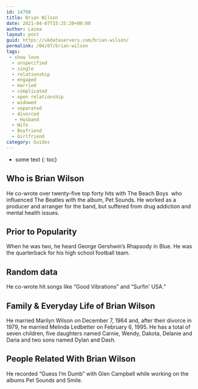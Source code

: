 ```yaml
---
id: 14760
title: Brian Wilson
date: 2021-04-07T15:25:20+00:00
author: Laima
layout: post
guid: https://ukdataservers.com/brian-wilson/
permalink: /04/07/brian-wilson
tags:
 - show love
  - unspecified
  - single
  - relationship
  - engaged
  - married
  - complicated
  - open relationship
  - widowed
  - separated
  - divorced
   - Husband
  - Wife
  - Boyfriend
  - Girlfriend
category: Guides
---
```


* some text
{: toc}


## Who is Brian Wilson
                  
                  
                  
He co-wrote over twenty-five top forty hits with The Beach Boys  who influenced The Beatles with the album, Pet Sounds. He worked as a producer and arranger for the band, but suffered from drug addiction and mental health issues.
                  
              
            
              
            
                
                
                
## Prior to Popularity
                  
                  
                  
When he was two, he heard George Gershwin&#8217;s Rhapsody in Blue. He was the quarterback for his high school football team.
                  
              
            
              
            
                
                
                
## Random data
                  
                  
                  
He co-wrote hit songs like &#8220;Good Vibrations&#8221; and &#8220;Surfin&#8217; USA.&#8221;
                  
              
            
              
            
                
                
                
## Family & Everyday Life of Brian Wilson
                  
                  
                  
He married Marilyn Wilson on December 7, 1964 and, after their divorce in 1979, he married Melinda Ledbetter on February 6, 1995. He has a total of seven children, five daughters named Carnie, Wendy, Dakota, Delanie and Daria and two sons named Dylan and Dash.
                  
              
            
              
            
                
                
                
## People Related With Brian Wilson
                  
                  
                  
He recorded &#8220;Guess I&#8217;m Dumb&#8221; with Glen Campbell while working on the albums Pet Sounds and Smile.
                  
              
            
              
            
                
              
            
              
              
            
            
              
            
          
          
          